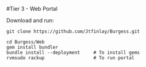 #Tier 3 - Web Portal

Download and run:

	git clone https://github.com/Jtfinlay/Burgess.git

	cd Burgess/Web
	gem install bundler
	bundle install --deployment		# To install gems
	rvmsudo rackup					# To run portal
